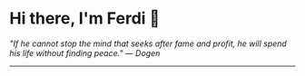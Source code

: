 <h1>Hi there, I'm Ferdi 👋</h1>

<p><em>
  "If he cannot stop the mind that seeks after fame and profit, he will spend his life without finding peace." — Dogen
</em></p>

---
